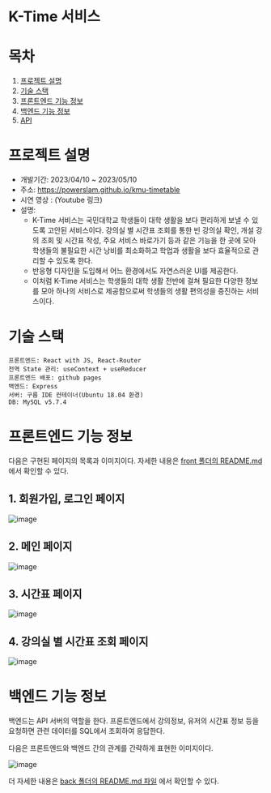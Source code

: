 # K-Time 서비스


# 목차
1. [프로젝트 설명](#프로젝트-설명)
2. [기술 스택](#기술-스택)
4. [프론트엔드 기능 정보](#프론트엔드-기능-정보)
5. [백엔드 기능 정보](#백엔드-기능-정보)
6. [API](#API)


# 프로젝트 설명
- 개발기간: 2023/04/10 ~ 2023/05/10
- 주소: https://powerslam.github.io/kmu-timetable
- 시연 영상 : (Youtube 링크)
- 설명: 
    - K-Time 서비스는 국민대학교 학생들이 대학 생활을 보다 편리하게 보낼 수 있도록 고안된 서비스이다. 강의실 별 시간표 조회를 통한 빈 강의실 확인,  개설 강의 조회 및 시간표 작성, 주요 서비스 바로가기 등과 같은 기능을 한 곳에 모아 학생들의 불필요한 시간 낭비를 최소화하고 학업과 생활을 보다 효율적으로 관리할 수 있도록 한다.
    - 반응형 디자인을 도입해서 어느 환경에서도 자연스러운 UI를 제공한다.
    - 이처럼 K-Time 서비스는 학생들의 대학 생활 전반에 걸쳐 필요한 다양한 정보를 모아 하나의 서비스로 제공함으로써 학생들의 생활 편의성을 증진하는 서비스이다.


# 기술 스택
```
프론트엔드: React with JS, React-Router
전역 State 관리: useContext + useReducer
프론트엔드 배포: github pages
백엔드: Express
서버: 구름 IDE 컨테이너(Ubuntu 18.04 환경)
DB: MySQL v5.7.4
```


# 프론트엔드 기능 정보
다음은 구현된 페이지의 목록과 이미지이다. 자세한 내용은 [front 폴더의 README.md](https://github.com/powerslam/kmu-timetable/blob/master/front/README.md)에서 확인할 수 있다.
## 1. 회원가입, 로그인 페이지
![image](https://github.com/powerslam/kmu-timetable/assets/97532643/442ed366-c15e-46f4-ba4f-fc33662f4b0e)


## 2. 메인 페이지
![image](https://github.com/powerslam/kmu-timetable/assets/97532643/7f373633-9ee7-4db8-8b13-dcf27cd1bc98)


## 3. 시간표 페이지
![image](https://github.com/powerslam/kmu-timetable/assets/97532643/3a66fcc5-ed82-4f88-ba3d-445306d57288)


## 4. 강의실 별 시간표 조회 페이지
![image](https://github.com/powerslam/kmu-timetable/assets/97532643/084cb59d-89fa-4154-9929-e229a56c2a90)


# 백엔드 기능 정보

백엔드는 API 서버의 역할을 한다. 프론트엔드에서 강의정보, 유저의 시간표 정보 등을 요청하면 관련 데이터를 SQL에서 조회하여 응답한다.

다음은 프론트엔드와 백엔드 간의 관계를 간략하게 표현한 이미지이다.

![image](https://github.com/powerslam/kmu-timetable/assets/97532643/585a660b-7aa4-4161-8fc6-a0b493813cef)

더 자세한 내용은 [back 폴더의 README.md 파일](https://github.com/powerslam/kmu-timetable/blob/master/back/README.md) 에서 확인할 수 있다.


